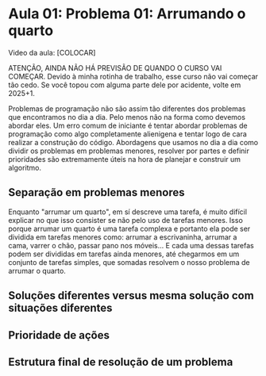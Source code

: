 # Aula 01: Problema 01: Arrumando o quarto

Video da aula: [COLOCAR]

ATENÇÃO, AINDA NÃO HÁ PREVISÃO DE QUANDO O CURSO VAI COMEÇAR. Devido à minha rotinha de trabalho, esse curso não vai começar tão cedo. Se você topou com alguma parte dele por acidente, volte em 2025+1.

Problemas de programação não são assim tão diferentes dos problemas que encontramos no dia a dia. Pelo menos não na forma como devemos abordar eles. Um erro comum de iniciante é tentar abordar problemas de programação como algo completamente alienigena e tentar logo de cara realizar a construção do código. Abordagens que usamos no dia a dia como dividir os problemas em problemas menores, resolver por partes e definir prioridades são extremamente úteis na hora de planejar e construir um algoritmo.

## Separação em problemas menores

Enquanto "arrumar um quarto", em sí descreve uma tarefa, é muito difícil explicar no que isso consister se não pelo uso de tarefas menores. Isso porque arrumar um quarto é uma tarefa complexa e portanto ela pode ser dividida em tarefas menores como: arrumar a escrivaninha, arrumar a cama, varrer o chão, passar pano nos móveis... E cada uma dessas tarefas podem ser divididas em tarefas ainda menores, até chegarmos em um conjunto de tarefas simples, que somadas resolvem o nosso problema de arrumar o quarto.

## Soluções diferentes versus mesma solução com situações diferentes 

## Prioridade de ações

## Estrutura final de resolução de um problema 







